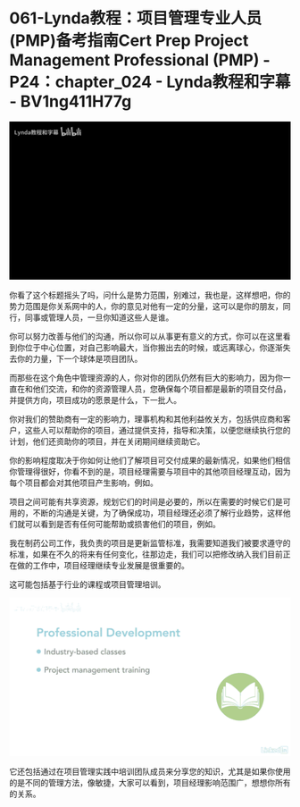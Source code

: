 # 061-Lynda教程：项目管理专业人员(PMP)备考指南Cert Prep Project Management Professional (PMP) - P24：chapter_024 - Lynda教程和字幕 - BV1ng411H77g

![](img/f18eb55b21be3e5e232481455c5158b2_0.png)

你看了这个标题摇头了吗，问什么是势力范围，别难过，我也是，这样想吧，你的势力范围是你关系网中的人，你的意见对他有一定的分量，这可以是你的朋友，同行，同事或管理人员，一旦你知道这些人是谁。

你可以努力改善与他们的沟通，所以你可以从事更有意义的方式，你可以在这里看到你位于中心位置，对自己影响最大，当你搬出去的时候，或远离球心，你逐渐失去你的力量，下一个球体是项目团队。

而那些在这个角色中管理资源的人，你对你的团队仍然有巨大的影响力，因为你一直在和他们交流，和你的资源管理人员，您确保每个项目都是最新的项目交付品，并提供方向，项目成功的愿景是什么，下一批人。

你对我们的赞助商有一定的影响力，理事机构和其他利益攸关方，包括供应商和客户，这些人可以帮助你的项目，通过提供支持，指导和决策，以便您继续执行您的计划，他们还资助你的项目，并在关闭期间继续资助它。

你的影响程度取决于你如何让他们了解项目可交付成果的最新情况，如果他们相信你管理得很好，你看不到的是，项目经理需要与项目中的其他项目经理互动，因为每个项目都会对其他项目产生影响，例如。

项目之间可能有共享资源，规划它们的时间是必要的，所以在需要的时候它们是可用的，不断的沟通是关键，为了确保成功，项目经理还必须了解行业趋势，这样他们就可以看到是否有任何可能帮助或损害他们的项目，例如。

我在制药公司工作，我负责的项目是更新监管标准，我需要知道我们被要求遵守的标准，如果在不久的将来有任何变化，往那边走，我们可以把修改纳入我们目前正在做的工作中，项目经理继续专业发展是很重要的。

这可能包括基于行业的课程或项目管理培训。

![](img/f18eb55b21be3e5e232481455c5158b2_2.png)

它还包括通过在项目管理实践中培训团队成员来分享您的知识，尤其是如果你使用的是不同的管理方法，像敏捷，大家可以看到，项目经理影响范围广，想想你所有的关系。

